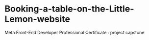 # Booking-a-table-on-the-Little-Lemon-website
Meta Front-End Developer Professional Certificate : project capstone
